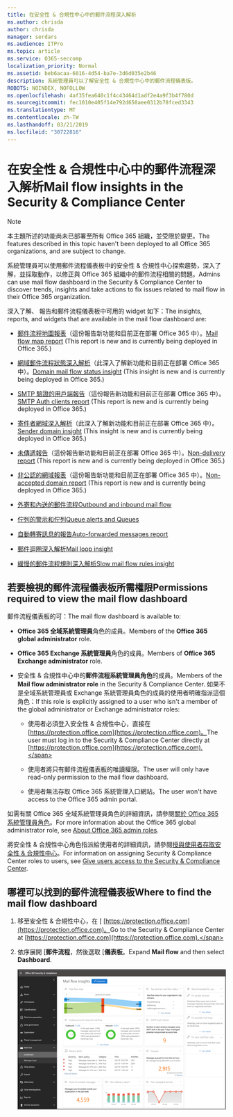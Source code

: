 ```yaml
---
title: 在安全性 & 合規性中心中的郵件流程深入解析
ms.author: chrisda
author: chrisda
manager: serdars
ms.audience: ITPro
ms.topic: article
ms.service: O365-seccomp
localization_priority: Normal
ms.assetid: beb6acaa-6016-4d54-ba7e-3d6d035e2b46
description: 系統管理員可以了解安全性 & 合規性中心中的郵件流程儀表板。
ROBOTS: NOINDEX, NOFOLLOW
ms.openlocfilehash: 4af35fea640c1f4c43464d1adf2e4a9f3b4f780d
ms.sourcegitcommit: fec1010e405f14e792d650aee0312b78fced3343
ms.translationtype: MT
ms.contentlocale: zh-TW
ms.lasthandoff: 03/21/2019
ms.locfileid: "30722816"
---
```

# <a name="mail-flow-insights-in-the-security--compliance-center"></a><span data-ttu-id="928a1-103">在安全性 & 合規性中心中的郵件流程深入解析</span><span class="sxs-lookup"><span data-stu-id="928a1-103">Mail flow insights in the Security & Compliance Center</span></span>

> [!NOTE]
> <span data-ttu-id="928a1-104">本主題所述的功能尚未已部署至所有 Office 365 組織，並受限於變更。</span><span class="sxs-lookup"><span data-stu-id="928a1-104">The features described in this topic haven't been deployed to all Office 365 organizations, and are subject to change.</span></span>

<span data-ttu-id="928a1-105">系統管理員可以使用郵件流程儀表板中的安全性 & 合規性中心探索趨勢，深入了解，並採取動作，以修正與 Office 365 組織中的郵件流程相關的問題。</span><span class="sxs-lookup"><span data-stu-id="928a1-105">Admins can use mail flow dashboard in the Security & Compliance Center to discover trends, insights and take actions to fix issues related to mail flow in their Office 365 organization.</span></span>

<span data-ttu-id="928a1-106">深入了解、 報告和郵件流程儀表板中可用的 widget 如下：</span><span class="sxs-lookup"><span data-stu-id="928a1-106">The insights, reports, and widgets that are available in the mail flow dashboard are:</span></span>

- <span data-ttu-id="928a1-107">[郵件流程地圖報表](mfi-mail-flow-map-report.md)（這份報告新功能和目前正在部署 Office 365 中）。</span><span class="sxs-lookup"><span data-stu-id="928a1-107">[Mail flow map report](mfi-mail-flow-map-report.md) (This report is new and is currently being deployed in Office 365.)</span></span>

- <span data-ttu-id="928a1-108">[網域郵件流程狀態深入解析](mfi-domain-mail-flow-status-insight.md)（此深入了解新功能和目前正在部署 Office 365 中）。</span><span class="sxs-lookup"><span data-stu-id="928a1-108">[Domain mail flow status insight](mfi-domain-mail-flow-status-insight.md) (This insight is new and is currently being deployed in Office 365.)</span></span>

- <span data-ttu-id="928a1-109">[SMTP 驗證的用戶端報告](mfi-smtp-auth-clients-report.md)（這份報告新功能和目前正在部署 Office 365 中）。</span><span class="sxs-lookup"><span data-stu-id="928a1-109">[SMTP Auth clients report](mfi-smtp-auth-clients-report.md) (This report is new and is currently being deployed in Office 365.)</span></span>

- <span data-ttu-id="928a1-110">[寄件者網域深入解析](mfi-sender-domain-insight.md)（此深入了解新功能和目前正在部署 Office 365 中）。</span><span class="sxs-lookup"><span data-stu-id="928a1-110">[Sender domain insight](mfi-sender-domain-insight.md) (This insight is new and is currently being deployed in Office 365.)</span></span>

- <span data-ttu-id="928a1-111">[未傳遞報告](mfi-non-delivery-report.md)（這份報告新功能和目前正在部署 Office 365 中）。</span><span class="sxs-lookup"><span data-stu-id="928a1-111">[Non-delivery report](mfi-non-delivery-report.md) (This report is new and is currently being deployed in Office 365.)</span></span>

- <span data-ttu-id="928a1-112">[非公認的網域報表](mfi-non-accepted-domain-report.md)（這份報告新功能和目前正在部署 Office 365 中）。</span><span class="sxs-lookup"><span data-stu-id="928a1-112">[Non-accepted domain report](mfi-non-accepted-domain-report.md) (This report is new and is currently being deployed in Office 365.)</span></span>

- [<span data-ttu-id="928a1-113">外寄和內送的郵件流程</span><span class="sxs-lookup"><span data-stu-id="928a1-113">Outbound and inbound mail flow</span></span>](mfi-outbound-and-inbound-mail-flow.md)

- [<span data-ttu-id="928a1-114">佇列的警示和佇列</span><span class="sxs-lookup"><span data-stu-id="928a1-114">Queue alerts and Queues</span></span>](mfi-queue-alerts-and-queues.md)

- [<span data-ttu-id="928a1-115">自動轉寄訊息的報告</span><span class="sxs-lookup"><span data-stu-id="928a1-115">Auto-forwarded messages report</span></span>](mfi-auto-forwarded-messages-report.md)

- [<span data-ttu-id="928a1-116">郵件迴圈深入解析</span><span class="sxs-lookup"><span data-stu-id="928a1-116">Mail loop insight</span></span>](mfi-mail-loop-insight.md)

- [<span data-ttu-id="928a1-117">緩慢的郵件流程規則深入解析</span><span class="sxs-lookup"><span data-stu-id="928a1-117">Slow mail flow rules insight</span></span>](mfi-slow-mail-flow-rules-insight.md)

## <a name="permissions-required-to-view-the-mail-flow-dashboard"></a><span data-ttu-id="928a1-118">若要檢視的郵件流程儀表板所需權限</span><span class="sxs-lookup"><span data-stu-id="928a1-118">Permissions required to view the mail flow dashboard</span></span>

<span data-ttu-id="928a1-119">郵件流程儀表板的可：</span><span class="sxs-lookup"><span data-stu-id="928a1-119">The mail flow dashboard is available to:</span></span>

- <span data-ttu-id="928a1-120">**Office 365 全域系統管理員**角色的成員。</span><span class="sxs-lookup"><span data-stu-id="928a1-120">Members of the **Office 365 global administrator** role.</span></span>

- <span data-ttu-id="928a1-121">**Office 365 Exchange 系統管理員**角色的成員。</span><span class="sxs-lookup"><span data-stu-id="928a1-121">Members of **Office 365 Exchange administrator** role.</span></span>

- <span data-ttu-id="928a1-122">安全性 & 合規性中心中的**郵件流程系統管理員角色**的成員。</span><span class="sxs-lookup"><span data-stu-id="928a1-122">Members of the **Mail flow administrator role** in the Security & Compliance Center.</span></span> <span data-ttu-id="928a1-123">如果不是全域系統管理員或 Exchange 系統管理員角色的成員的使用者明確指派這個角色：</span><span class="sxs-lookup"><span data-stu-id="928a1-123">If this role is explicitly assigned to a user who isn't a member of the global administrator or Exchange administrator roles:</span></span>

  - <span data-ttu-id="928a1-124">使用者必須登入安全性 & 合規性中心，直接在[https://protection.office.com](https://protection.office.com)。</span><span class="sxs-lookup"><span data-stu-id="928a1-124">The user must log in to the Security & Compliance Center directly at [https://protection.office.com](https://protection.office.com).</span></span>

  - <span data-ttu-id="928a1-125">使用者將只有郵件流程儀表板的唯讀權限。</span><span class="sxs-lookup"><span data-stu-id="928a1-125">The user will only have read-only permission to the mail flow dashboard.</span></span>

  - <span data-ttu-id="928a1-126">使用者無法存取 Office 365 系統管理入口網站。</span><span class="sxs-lookup"><span data-stu-id="928a1-126">The user won't have access to the Office 365 admin portal.</span></span>

<span data-ttu-id="928a1-127">如需有關 Office 365 全域系統管理員角色的詳細資訊，請參閱[關於 Office 365 系統管理員角色](https://docs.microsoft.com/office365/admin/add-users/about-admin-roles)。</span><span class="sxs-lookup"><span data-stu-id="928a1-127">For more information about the Office 365 global administrator role, see [About Office 365 admin roles](https://docs.microsoft.com/office365/admin/add-users/about-admin-roles).</span></span>

<span data-ttu-id="928a1-128">將安全性 & 合規性中心角色指派給使用者的詳細資訊，請參閱[授與使用者存取安全性 & 合規性中心](https://docs.microsoft.com/office365/securitycompliance/grant-access-to-the-security-and-compliance-center)。</span><span class="sxs-lookup"><span data-stu-id="928a1-128">For information on assigning Security & Compliance Center roles to users, see [Give users access to the Security & Compliance Center](https://docs.microsoft.com/office365/securitycompliance/grant-access-to-the-security-and-compliance-center).</span></span>

## <a name="where-to-find-the-mail-flow-dashboard"></a><span data-ttu-id="928a1-129">哪裡可以找到的郵件流程儀表板</span><span class="sxs-lookup"><span data-stu-id="928a1-129">Where to find the mail flow dashboard</span></span>

1. <span data-ttu-id="928a1-130">移至安全性 & 合規性中心，在 [ [https://protection.office.com](https://protection.office.com)。</span><span class="sxs-lookup"><span data-stu-id="928a1-130">Go to the Security & Compliance Center at [https://protection.office.com](https://protection.office.com).</span></span>

2. <span data-ttu-id="928a1-131">依序展開 [**郵件流程**，然後選取 [**儀表板**。</span><span class="sxs-lookup"><span data-stu-id="928a1-131">Expand **Mail flow** and then select **Dashboard**.</span></span>

   ![在 Office 365 安全性 & 合規性中心中郵件流程儀表板](media/mail-flow-dashboard-v2.png)
